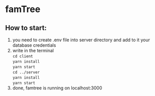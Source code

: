 # famTree

## How to start:

1) you need to create .env file into server directory and add to it your database credentials
2) write in the terminal </br>
    ```cd client```</br>
   ```yarn install```</br>
   ```yarn start```</br>
   ```cd ../server```</br>
   ```yarn install```</br>
   ```yarn start```</br>
3) done, famtree is running on localhost:3000

